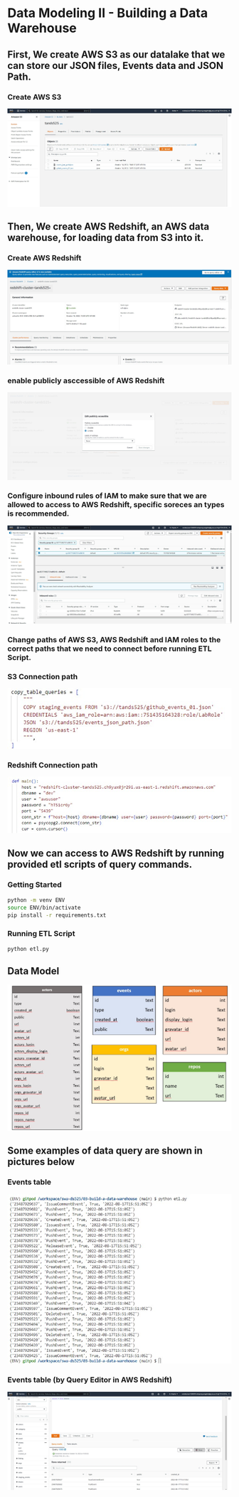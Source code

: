 # Data Modeling II - Building a Data Warehouse

## First, We create AWS S3 as our datalake that we can store our JSON files, Events data and JSON Path.
### Create AWS S3
![AWS S3](pictures/pic04.jpg)

## Then, We create AWS Redshift, an AWS data warehouse, for loading data from S3 into it.

### Create AWS Redshift
![AWS Redshift](pictures/pic01.jpg)

### enable publicly asccessible of AWS Redshift
![Modify publicly accessible setting](pictures/pic03.jpg)

### Configure inbound rules of IAM to make sure that we are allowed to access to AWS Redshift, specific soreces an types is recommended.
![IAM-Inbound rules](pictures/pic07.jpg)

### Change paths of AWS S3, AWS Redshift and IAM roles to the correct paths that we need to connect before running ETL Script.
### S3 Connection path
![S3 Connection path](pictures/pic10.jpg)
### Redshift Connection path
![Redshift Connection path](pictures/pic11.jpg)

## Now we can access to AWS Redshift by running provided etl scripts of query commands.

### Getting Started
```sh
python -m venv ENV
source ENV/bin/activate
pip install -r requirements.txt
```

### Running ETL Script
```sh
python etl.py
```

## Data Model
![data model](pictures/pic12.jpg)

## Some examples of data query are shown in pictures below
### Events table
![Events table](pictures/pic08.jpg)
### Events table (by Query Editor in AWS Redshift)
![Events table (by Query Editor in AWS Redshift)](pictures/pic09.jpg)




